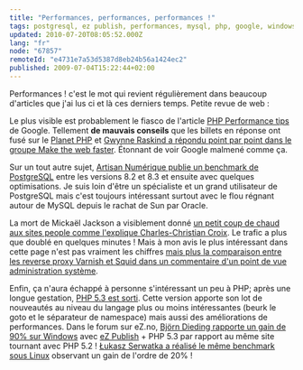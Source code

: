 ```yaml
---
title: "Performances, performances, performances !"
tags: postgresql, ez publish, performances, mysql, php, google, windows
updated: 2010-07-20T08:05:52.000Z
lang: "fr"
node: "67857"
remoteId: "e4731e7a53d5387d8eb24b56a1424ec2"
published: 2009-07-04T15:22:44+02:00
---
```


Performances ! c'est le mot qui revient régulièrement dans beaucoup d'articles que j'ai lus ci et là ces derniers temps. Petite revue de web :


Le plus visible est probablement le fiasco de l'article [PHP Performance tips](http://code.google.com/speed/articles/optimizing-php.html) de Google. Tellement **de mauvais conseils** que les billets en réponse ont fusé sur le [Planet PHP](http://www.planet-php.net/) et [Gwynne Raskind a répondu point par point dans le groupe Make the web faster](http://groups.google.com/group/make-the-web-faster/browse_thread/thread/ddfbe82dd80408cc). Étonnant de voir Google malmené comme ça.


Sur un tout autre sujet, [Artisan Numérique publie un benchmark de PostgreSQL](http://artisan.karma-lab.net/node/1741) entre les versions 8.2 et 8.3 et ensuite avec quelques optimisations. Je suis loin d'être un spécialiste et un grand utilisateur de PostgreSQL mais c'est toujours intéressant surtout avec le flou régnant autour de MySQL depuis le rachat de Sun par Oracle.


La mort de Mickaël Jackson a visiblement donné [un petit coup de chaud aux sites people comme l'explique Charles-Christian Croix](http://www.karlesnine.com/post/2009/07/01/Mes-sites-peole-on-survecu-%C3%A0-la-mort-de-Michael-Jackson). Le trafic a plus que doublé en quelques minutes ! Mais à mon avis le plus intéressant dans cette page n'est pas vraiment les chiffres [mais plus la comparaison entre les reverse proxy Varnish et Squid dans un commentaire d'un point de vue administration système](http://www.karlesnine.com/post/2009/07/01/Mes-sites-peole-on-survecu-%C3%A0-la-mort-de-Michael-Jackson#c47).


Enfin, ça n'aura échappé à personne s'intéressant un peu à PHP; après une longue gestation, [PHP 5.3 est sorti](http://www.php.net/archive/2009.php#id2009-06-30-1). Cette version apporte son lot de nouveautés au niveau du langage plus ou moins intéressantes (beurk le goto et le séparateur de namespace) mais aussi des améliorations de performances. Dans le forum sur eZ.no, [Björn Dieding rapporte un gain de 90% sur Windows](http://ez.no/developer/forum/developer/performance_php_5_2_vs_php_5_3_huge_gain) avec [eZ Publish](/tag/ez-publish) + PHP 5.3 par rapport au même site tournant avec PHP 5.2 ! [Łukasz Serwatka a réalisé le même benchmark sous Linux](http://serwatka.net/blog/ez_publish_performance_with_php_5_3_0) observant un gain de l'ordre de 20% !

